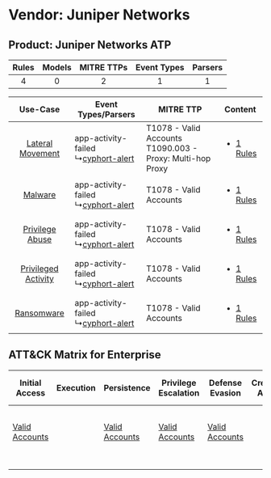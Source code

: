 Vendor: Juniper Networks
========================
Product: Juniper Networks ATP
-----------------------------
| Rules | Models | MITRE TTPs | Event Types | Parsers |
|:-----:|:------:|:----------:|:-----------:|:-------:|
|   4   |   0    |     2      |      1      |    1    |

|    Use-Case    | Event Types/Parsers    | MITRE TTP    | Content    |
|:----:| ---- | ---- | ---- |
|    [Lateral Movement](../../../UseCases/uc_lateral_movement.md)    |  app-activity-failed<br> ↳[cyphort-alert](Ps/pC_cyphortalert.md)<br> | T1078 - Valid Accounts<br>T1090.003 - Proxy: Multi-hop Proxy<br> | [<ul><li>1 Rules</li></ul>](RM/r_m_juniper_networks_juniper_networks_atp_Lateral_Movement.md)    |
|    [Malware](../../../UseCases/uc_malware.md)    |  app-activity-failed<br> ↳[cyphort-alert](Ps/pC_cyphortalert.md)<br> | T1078 - Valid Accounts<br>    | [<ul><li>1 Rules</li></ul>](RM/r_m_juniper_networks_juniper_networks_atp_Malware.md)    |
|     [Privilege Abuse](../../../UseCases/uc_privilege_abuse.md)     |  app-activity-failed<br> ↳[cyphort-alert](Ps/pC_cyphortalert.md)<br> | T1078 - Valid Accounts<br>    | [<ul><li>1 Rules</li></ul>](RM/r_m_juniper_networks_juniper_networks_atp_Privilege_Abuse.md)     |
| [Privileged Activity](../../../UseCases/uc_privileged_activity.md) |  app-activity-failed<br> ↳[cyphort-alert](Ps/pC_cyphortalert.md)<br> | T1078 - Valid Accounts<br>    | [<ul><li>1 Rules</li></ul>](RM/r_m_juniper_networks_juniper_networks_atp_Privileged_Activity.md) |
|          [Ransomware](../../../UseCases/uc_ransomware.md)          |  app-activity-failed<br> ↳[cyphort-alert](Ps/pC_cyphortalert.md)<br> | T1078 - Valid Accounts<br>    | [<ul><li>1 Rules</li></ul>](RM/r_m_juniper_networks_juniper_networks_atp_Ransomware.md)          |

ATT&CK Matrix for Enterprise
----------------------------
| Initial Access                                                      | Execution | Persistence                                                         | Privilege Escalation                                                | Defense Evasion                                                     | Credential Access | Discovery | Lateral Movement | Collection | Command and Control                                                                                                                       | Exfiltration | Impact |
| ------------------------------------------------------------------- | --------- | ------------------------------------------------------------------- | ------------------------------------------------------------------- | ------------------------------------------------------------------- | ----------------- | --------- | ---------------- | ---------- | ----------------------------------------------------------------------------------------------------------------------------------------- | ------------ | ------ |
| [Valid Accounts](https://attack.mitre.org/techniques/T1078)<br><br> |           | [Valid Accounts](https://attack.mitre.org/techniques/T1078)<br><br> | [Valid Accounts](https://attack.mitre.org/techniques/T1078)<br><br> | [Valid Accounts](https://attack.mitre.org/techniques/T1078)<br><br> |                   |           |                  |            | [Proxy: Multi-hop Proxy](https://attack.mitre.org/techniques/T1090/003)<br><br>[Proxy](https://attack.mitre.org/techniques/T1090)<br><br> |              |        |